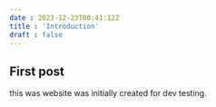```yaml
---
date : 2023-12-23T00:41:12Z
title : 'Introduction'
draft : false
---
```


## First post

this was website was initially created for dev testing. 